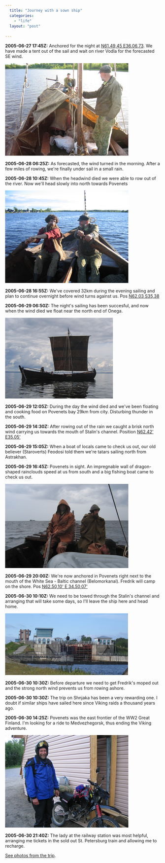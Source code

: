 ```yaml
---
  title: "Journey with a sown ship"
  categories: 
    - "life"
  layout: "post"

---
```

__2005-06-27 17:45Z:__ Anchored for the night at [N61.49,45 E36.06,73][1]. We have made a tent out of the sail and wait on river Vodla for the forecasted SE wind.

![Sail tent](/files/Shnjaka_tent.jpg)

__2005-06-28 06:25Z:__ As forecasted, the wind turned in the morning. After a few miles of rowing, we're finally under sail in a small rain.

__2005-06-28 10:45Z:__ When the headwind died we were able to row out of the river. Now we'll head slowly into north towards Povenets

![Rowing down the Vodla river](/files/Shnjaka_rowing_Vodla_river.jpg)

__2005-06-28 16:55Z:__ We've covered 32km during the evening sailing and plan to continue overnight before wind turns against us. Pos [N62,03 S35,38][2]

__2005-06-29 06:50Z:__ The night's sailing has been succesful, and now when the wind died we float near the north end of Onega.

![Shnjaka sailing](/files/Shjaka_sailing.jpg)

__2005-06-29 12:05Z:__ During the day the wind died and we've been floating and cooking food on Povenets bay 29km from city. Disturbing thunder in the south.

__2005-06-29 14:30Z:__ After rowing out of the rain we caught a brisk north wind carrying us towards the mouth of Stalin's channel. Position [N62.42' E35.05'][3]

__2005-06-29 15:05Z:__ When a boat of locals came to check us out, our old believer (Staroverts) Feodosi told them we're tatars sailing north from Astrakhan.

__2005-06-29 16:45Z:__ Povenets in sight. An impregnable wall of dragon-shaped rainclouds speed at us from south and a big fishing boat came to check us out.

![Sailing in rain](/files/Shnjaka_rain.jpg)

__2005-06-29 20:00Z:__ We're now anchored in Povenets right next to the mouth of the White Sea - Baltic channel (Belomorkanal). Fredrik will camp on the shore. Pos [N62.50,10' E 34.50,07'][4]

__2005-06-30 10:10Z:__ We need to be towed through the Stalin's channel and arranging that will take some days, so I'll leave the ship here and head home.

![Belomorkanal gates](/files/Belomorkanal.jpg)

__2005-06-30 10:30Z:__ Before departure we need to get Fredrik's moped out and the strong north wind prevents us from rowing ashore.

__2005-06-30 10:30Z:__ The trip on Shnjaka has been a very rewarding one. I doubt if similar ships have sailed here since Viking raids a thousand years ago.

__2005-06-30 14:25Z:__ Povenets was the east frontier of the WW2 Great Finland. I'm looking for a ride to Medvezhegorsk, thus ending the Viking adventure.

![Fredrik and the moped in Medvezhegorsk](/files/Fredrik_moped_Medvezhegorsk.jpg)

__2005-06-30 21:40Z:__ The lady at the railway station was most helpful, arranging me tickets in the sold out St. Petersburg train and allowing me to recharge.

[See photos from the trip][5].

[1]: http://www.mapquest.com/maps/map.adp?searchtype=address&formtype=address&latlongtype=degrees&latdeg=61&latmin=49&latsec=45&longdeg=36&longmin=06&longsec=73
[2]: http://www.mapquest.com/maps/map.adp?searchtype=address&formtype=address&latlongtype=degrees&latdeg=62&latmin=03&latsec=00&longdeg=35&longmin=38&longsec=00
[3]: http://www.mapquest.com/maps/map.adp?searchtype=address&formtype=address&latlongtype=degrees&latdeg=62&latmin=42&latsec=00&longdeg=35&longmin=05&longsec=00
[4]: http://www.mapquest.com/maps/map.adp?searchtype=address&formtype=address&latlongtype=degrees&latdeg=62&latmin=50&latsec=10&longdeg=34&longmin=50&longsec=07
[5]: http://bergie.iki.fi/gallery/2005/shnjaka/